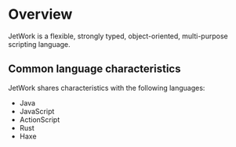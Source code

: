 # Overview

JetWork is a flexible, strongly typed, object-oriented, multi-purpose scripting language.

## Common language characteristics

JetWork shares characteristics with the following languages:

* Java
* JavaScript
* ActionScript
* Rust
* Haxe